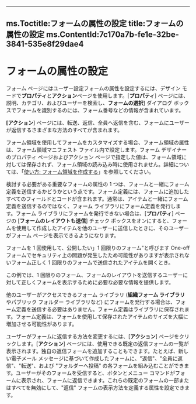 

---
ms.Toctitle:フォームの属性の設定
title:フォームの属性の設定
ms.ContentId:7c170a7b-fe1e-32be-3841-535e8f29dae4
---
# フォームの属性の設定




フォーム ページにはユーザー設定フォームの属性を設定するには、デザイン モードで**プロパティ**と**アクション**ページを使用します。[**プロパティ**] ページには、説明、カテゴリ、およびユーザーを検索し、**フォームの選択**] ダイアログ ボックスでフォームを識別するのには、フォーム番号などの情報が含まれています。

**[アクション**] ページには、転送、返信、全員へ返信を含む、フォームにユーザーが返信するさまざまな方法のすべてが含まれます。



フォーム領域を使用してフォームをカスタマイズする場合、フォーム領域の属性は、フォーム領域マニフェスト ファイル内で設定します。フォーム デザイナーのプロパティ ページおよびアクション ページで指定した値は、フォーム領域に対しては保存されず、フォーム領域の読み込み時に使用されません。詳細については、「[使い方: フォーム領域を作成する](695b95a5-c795-cb4a-8d35-ba12b0007b1f.md)」を参照してください。




検討する必要がある重要なフォームの属性の 1 つは、フォームと一緒にフォーム定義を送信するかどうかという点です。フォーム定義には、フォームに追加したすべてのフィールドとコードが含まれます。通常は、アイテムと一緒にフォーム定義を送信するのではなく、フォーム ライブラリにフォーム定義を発行します。フォーム ライブラリにフォームを発行できない場合は、[**プロパティ**] ページの [**フォームのレイアウトも送信**] チェック ボックスをオンにすると、フォームを使用して作成したアイテムを他のユーザーに送信したときに、そのユーザーがフォーム ページを表示できるようになります。



フォームを 1 回使用して、公開したい」1 回限りのフォーム"と呼びます One-off フォームでセキュリティ上の問題が発生したため可能性がありますが表示されないフォーム正しく 1 回限りのフォームで送信されたアイテムを開くとき。

この例では、1 回限りのフォーム、フォームのレイアウトを送信するユーザーに対して正しくフォームを表示するために必要な必要な情報を提供します。



他のユーザーがアクセスできるフォーム ライブラリ (**組織フォーム ライブラリ**やパブリック フォルダー ライブラリなど) にフォームを発行する場合は、フォーム定義を送信する必要はありません。フォーム定義はライブラリに保存されます。フォーム定義は、フォームを使用して保存されたアイテムのサイズを大幅に増加させる可能性があります。




ユーザーがフォームに返信する方法を変更するには、[**アクション**] ページをクリックします。[**アクション**] ページには、使用できる既定の返信フォームの一覧が表示されます。独自の返信フォームを追加することもできます。たとえば、新しい電子メール メッセージに基づいて作成したフォームに、"返信"、"全員に返信"、"転送"、および "フォルダーへ投稿” の各フォームを組み込むことができます。ユーザーがそのフォームを受信すると、ボタンとメニュー コマンドがフォームに表示され、フォームに返信できます。これらの既定のフォームの一部またはすべてを無効にして、"返信" フォームの表示方法を定義する属性を設定できます。


